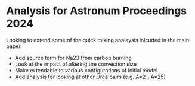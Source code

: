 # Analysis for Astronum Proceedings 2024
Looking to extend some of the quick mixing analaysis inlcuded in the main paper.

* Add source term for Na23 from carbon burning
* Look at the impact of altering the convection size
* Make extendable to various configurations of initial model
* Add analysis for looking at other Urca pairs (e.g. A=21, A=25)
